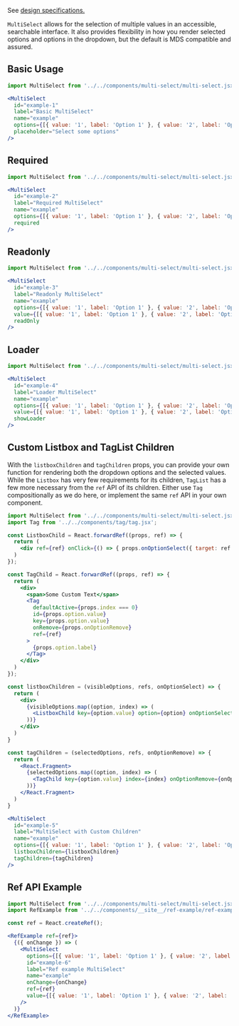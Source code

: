 See [design specifications.](https://www.notion.so/MultiSelect-9da6ee3245d946699106231cf161f783)

`MultiSelect` allows for the selection of multiple values in an accessible, searchable interface. It also provides flexibility in how you render selected options and options in the dropdown, but the default is MDS compatible and assured.

## Basic Usage
```jsx
import MultiSelect from '../../components/multi-select/multi-select.jsx';

<MultiSelect
  id="example-1"
  label="Basic MultiSelect"
  name="example"
  options={[{ value: '1', label: 'Option 1' }, { value: '2', label: 'Option 2' }, { value: '3', label: 'Option 3' }]}
  placeholder="Select some options"
/>
```

## Required
```jsx
import MultiSelect from '../../components/multi-select/multi-select.jsx';

<MultiSelect
  id="example-2"
  label="Required MultiSelect"
  name="example"
  options={[{ value: '1', label: 'Option 1' }, { value: '2', label: 'Option 2' }, { value: '3', label: 'Option 3' }]}
  required
/>
```

## Readonly
```jsx
import MultiSelect from '../../components/multi-select/multi-select.jsx';

<MultiSelect
  id="example-3"
  label="Readonly MultiSelect"
  name="example"
  options={[{ value: '1', label: 'Option 1' }, { value: '2', label: 'Option 2' }, { value: '3', label: 'Option 3' }]}
  value={[{ value: '1', label: 'Option 1' }, { value: '2', label: 'Option 2' }]}
  readOnly
/>
```

## Loader
```jsx
import MultiSelect from '../../components/multi-select/multi-select.jsx';

<MultiSelect
  id="example-4"
  label="Loader MultiSelect"
  name="example"
  options={[{ value: '1', label: 'Option 1' }, { value: '2', label: 'Option 2' }, { value: '3', label: 'Option 3' }]}
  value={[{ value: '1', label: 'Option 1' }, { value: '2', label: 'Option 2' }]}
  showLoader
/>
```

## Custom Listbox and TagList Children
With the `listboxChildren` and `tagChildren` props, you can provide your own function for rendering both the dropdown options and the selected values. While the `Listbox` has very few requirements for its children, `TagList` has a few more necessary from the `ref` API of its children. Either use `Tag` compositionally as we do here, or implement the same `ref` API in your own component.

```jsx
import MultiSelect from '../../components/multi-select/multi-select.jsx';
import Tag from '../../components/tag/tag.jsx';

const ListboxChild = React.forwardRef((props, ref) => {
  return (
    <div ref={ref} onClick={() => { props.onOptionSelect({ target: ref }) }}>{props.option.label}</div>
  )
});

const TagChild = React.forwardRef((props, ref) => {
  return (
    <div>
      <span>Some Custom Text</span>
      <Tag
        defaultActive={props.index === 0}
        id={props.option.value}
        key={props.option.value}
        onRemove={props.onOptionRemove}
        ref={ref}
      >
        {props.option.label}
      </Tag>
    </div>
  )
});

const listboxChildren = (visibleOptions, refs, onOptionSelect) => {
  return (
    <div>
      {visibleOptions.map((option, index) => (
        <ListboxChild key={option.value} option={option} onOptionSelect={onOptionSelect} ref={refs[index]} />
      ))}
    </div>
  )
}

const tagChildren = (selectedOptions, refs, onOptionRemove) => {
  return (
    <React.Fragment>
      {selectedOptions.map((option, index) => (
        <TagChild key={option.value} index={index} onOptionRemove={onOptionRemove} option={option} ref={refs[index]} />
      ))}
    </React.Fragment>
  )
}

<MultiSelect
  id="example-5"
  label="MultiSelect with Custom Children"
  name="example"
  options={[{ value: '1', label: 'Option 1' }, { value: '2', label: 'Option 2' }, { value: '3', label: 'Option 3' }]}
  listboxChildren={listboxChildren}
  tagChildren={tagChildren}
/>
```

## Ref API Example

```jsx
import MultiSelect from '../../components/multi-select/multi-select.jsx';
import RefExample from '../../components/__site__/ref-example/ref-example.jsx';

const ref = React.createRef();

<RefExample ref={ref}>
  {({ onChange }) => (
    <MultiSelect
      options={[{ value: '1', label: 'Option 1' }, { value: '2', label: 'Option 2' }, { value: '3', label: 'Option 3' }, { value: '4', label: 'Option with an egregiously long label that takes up just a ridiculous amount of visual space and you should probably never actually do this because it makes readers sad and is bad for accessibility in so many ways but here we are testing it anyway... I heard you like run-on sentences!' }]}
      id="example-6"
      label="Ref example MultiSelect"
      name="example"
      onChange={onChange}
      ref={ref}
      value={[{ value: '1', label: 'Option 1' }, { value: '2', label: 'Option 2' }]}
    />
  )}
</RefExample>
```
